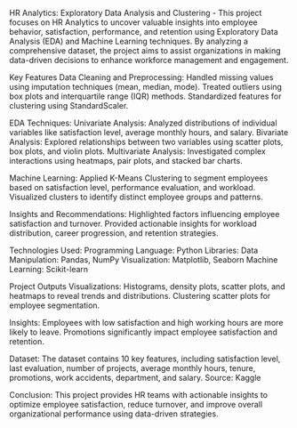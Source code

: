 HR Analytics: Exploratory Data Analysis and Clustering -
This project focuses on HR Analytics to uncover valuable insights into employee behavior, satisfaction, performance, and retention using Exploratory Data Analysis (EDA) and Machine Learning techniques. By analyzing a comprehensive dataset, the project aims to assist organizations in making data-driven decisions to enhance workforce management and engagement.

Key Features
Data Cleaning and Preprocessing:
Handled missing values using imputation techniques (mean, median, mode).
Treated outliers using box plots and interquartile range (IQR) methods.
Standardized features for clustering using StandardScaler.

EDA Techniques:
Univariate Analysis: Analyzed distributions of individual variables like satisfaction level, average monthly hours, and salary.
Bivariate Analysis: Explored relationships between two variables using scatter plots, box plots, and violin plots.
Multivariate Analysis: Investigated complex interactions using heatmaps, pair plots, and stacked bar charts.

Machine Learning:
Applied K-Means Clustering to segment employees based on satisfaction level, performance evaluation, and workload.
Visualized clusters to identify distinct employee groups and patterns.

Insights and Recommendations:
Highlighted factors influencing employee satisfaction and turnover.
Provided actionable insights for workload distribution, career progression, and retention strategies.

Technologies Used:
Programming Language: Python
Libraries:
Data Manipulation: Pandas, NumPy
Visualization: Matplotlib, Seaborn
Machine Learning: Scikit-learn

Project Outputs
Visualizations:
Histograms, density plots, scatter plots, and heatmaps to reveal trends and distributions.
Clustering scatter plots for employee segmentation.

Insights:
Employees with low satisfaction and high working hours are more likely to leave.
Promotions significantly impact employee satisfaction and retention.

Dataset:
The dataset contains 10 key features, including satisfaction level, last evaluation, number of projects, average monthly hours, tenure, promotions, work accidents, department, and salary.
Source: Kaggle

Conclusion:
This project provides HR teams with actionable insights to optimize employee satisfaction, reduce turnover, and improve overall organizational performance using data-driven strategies.
